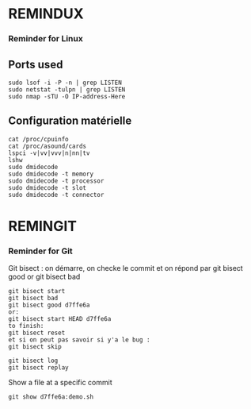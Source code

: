 # REMINDUX
### Reminder for Linux

## Ports used

```
sudo lsof -i -P -n | grep LISTEN 
sudo netstat -tulpn | grep LISTEN
sudo nmap -sTU -O IP-address-Here
```

## Configuration matérielle

```
cat /proc/cpuinfo
cat /proc/asound/cards
lspci -v|vv|vvv|n|nn|tv
lshw
sudo dmidecode
sudo dmidecode -t memory
sudo dmidecode -t processor 
sudo dmidecode -t slot
sudo dmidecode -t connector
```

# REMINGIT
### Reminder for Git

Git bisect : on démarre, on checke le commit et on répond par git bisect good or git bisect bad
```
git bisect start
git bisect bad
git bisect good d7ffe6a
or:
git bisect start HEAD d7ffe6a
to finish:
git bisect reset
et si on peut pas savoir si y'a le bug :
git bisect skip

git bisect log
git bisect replay
```

Show a file at a specific commit
```
git show d7ffe6a:demo.sh
```
